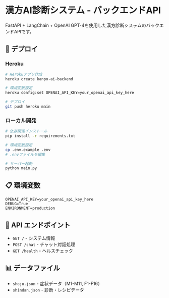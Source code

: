 # 漢方AI診断システム - バックエンドAPI

FastAPI + LangChain + OpenAI GPT-4を使用した漢方診断システムのバックエンドAPIです。

## 🚀 デプロイ

### Heroku

```bash
# Herokuアプリ作成
heroku create kanpo-ai-backend

# 環境変数設定
heroku config:set OPENAI_API_KEY=your_openai_api_key_here

# デプロイ
git push heroku main
```

### ローカル開発

```bash
# 依存関係インストール
pip install -r requirements.txt

# 環境変数設定
cp .env.example .env
# .envファイルを編集

# サーバー起動
python main.py
```

## 📋 環境変数

```env
OPENAI_API_KEY=your_openai_api_key_here
DEBUG=True
ENVIRONMENT=production
```

## 🔗 API エンドポイント

- `GET /` - システム情報
- `POST /chat` - チャット対話処理
- `GET /health` - ヘルスチェック

## 📊 データファイル

- `shojo.json` - 症状データ（M1-M11, F1-F16）
- `shindan.json` - 診断・レシピデータ